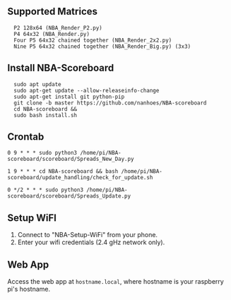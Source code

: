 ## Supported Matrices
      P2 128x64 (NBA_Render_P2.py)
      P4 64x32 (NBA_Render.py)
      Four P5 64x32 chained together (NBA_Render_2x2.py)
      Nine P5 64x32 chained together (NBA_Render_Big.py) (3x3)
      
## Install NBA-Scoreboard
      sudo apt update
      sudo apt-get update --allow-releaseinfo-change
      sudo apt-get install git python-pip
      git clone -b master https://github.com/nanhoes/NBA-scoreboard
      cd NBA-scoreboard && 
      sudo bash install.sh

## Crontab

    0 9 * * * sudo python3 /home/pi/NBA-scoreboard/scoreboard/Spreads_New_Day.py

    1 9 * * * cd NBA-scoreboard && bash /home/pi/NBA-scoreboard/update_handling/check_for_update.sh

    0 */2 * * * sudo python3 /home/pi/NBA-scoreboard/scoreboard/Spreads_Update.py
        
## Setup WiFI
1. Connect to "NBA-Setup-WiFi" from your phone.
2. Enter your wifi credentials (2.4 gHz network only).
    
## Web App
Access the web app at `hostname.local`, where hostname is your raspberry pi's hostname.
